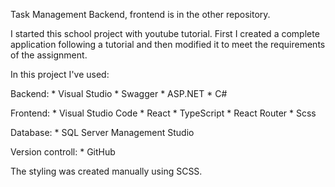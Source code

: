 Task Management Backend, frontend is in the other repository.

I started this school project with youtube tutorial. First I created a complete application following a tutorial and then modified it to meet the requirements of the assignment.

In this project I've used:

Backend:         * Visual Studio
                 * Swagger
                 * ASP.NET
                 * C#

Frontend:         * Visual Studio Code
                  * React
                  * TypeScript
                  * React Router
                  * Scss

Database:       * SQL Server Management Studio

Version controll:  * GitHub

The styling was created manually using SCSS.
